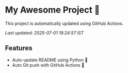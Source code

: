 # My Awesome Project 🚀

This project is automatically updated using GitHub Actions.

_Last updated: 2025-07-01 19:24:57 IST_

## Features
- Auto-update README using Python 🐍
- Auto Git push with GitHub Actions 🤖
